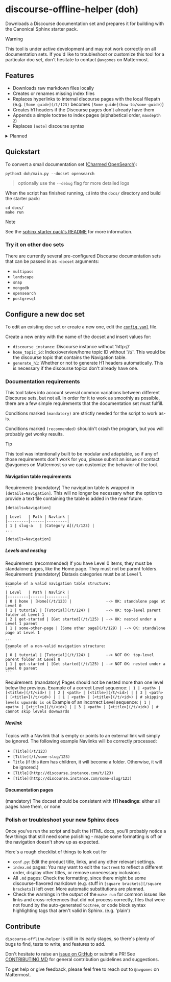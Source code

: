 # discourse-offline-helper (doh)

Downloads a Discourse documentation set and prepares it for building with the Canonical Sphinx starter pack.

> [!WARNING]
> This tool is under active development and may not work correctly on all documentation sets.
> If you'd like to troubleshoot or customize this tool for a particular doc set, don't hesitate to contact `@avgomes` on Mattermost.

## Features
* Downloads raw markdown files locally
* Creates or renames missing index files
* Replaces hyperlinks to internal discourse pages with the local filepath (e.g. `[Some guide](/t/123)` becomes `[Some guide](how-to/some-guide)`)
* Creates h1 headers if the Discourse pages don't already have them
* Appends a simple toctree to index pages (alphabetical order, `maxdepth 2`)
* Replaces `[note]` discourse syntax

<details>

<summary>Planned</summary>

* Fix issue with cross-referencing other headings
* Use MyST heading targets for cross-references
* Improve the UI
    * add option to use text file with navtable as the input
    * make function sequences and dependencies more transparent
    * snap the `doh` module to remove python requirement (`sudo snap install doh & doh -docset <product>`)
* Automatically replace `[tab]` discourse syntax
* Automatically replace `<href>` anchors with regular markdown headings
* PDF features
* ...

</details>

## Quickstart

To convert a small documentation set ([Charmed OpenSearch](https://charmhub.io/opensearch)):
```
python3 doh/main.py --docset opensearch
```
> optionally use the `--debug` flag for more detailed logs

When the script has finished running, `cd` into the `docs/` directory and build the starter pack:
```
cd docs/
make run
```
> [!NOTE]
> See the [sphinx starter pack's README](https://github.com/canonical/sphinx-docs-starter-pack/blob/main/README.rst) for more information.

### Try it on other doc sets

There are currently several pre-configured Discourse documentation sets that can be passed in as `-docset` arguments:
* `multipass`
* `landscape`
* `snap`
* `mongodb`
* `opensearch`
* `postgresql`

## Configure a new doc set 

To edit an existing doc set or create a new one, edit the [`config.yaml`](doh/config.yaml) file.

Create a new entry with the name of the docset and insert values for:
* `discourse_instance`: Discourse instance without 'http://'
* `home_topic_id`: Index/overview/home topic ID without '/t/'. This would be the discourse topic that contains the Navigation table.
* `generate_h1`: Whether or not to generate H1 headers automatically. This is necessary if the discourse topics don't already have one.

### Documentation requirements

This tool takes into account several common variations between different Discourse sets, but not all. In order for it to work as smoothly as possible, there are a few simple requirements that the documentation set must fulfill.

Conditions marked `(mandatory)` are strictly needed for the script to work as-is. 

Conditions marked `(recommended)` shouldn't crash the program, but you will probably get wonky results. 

> [!TIP]
> This tool was intentionally built to be modular and adaptable, so if any of those requirements don't work for you, please submit an issue or contact @avgomes on Mattermost so we can customize the behavior of the tool.

#### Navigation table requirements

Requirement: (mandatory) The navigation table is wrapped in `[details=Navigation]`. This will no longer be necessary when the option to provide a text file containing the table is added in the near future.
```
[details=Navigation]

| Level   | Path | Navlink |
|---------|------|---------|
| 1 | slug-a   | [Category A](/t/123) |
...

[details=Navigation]
```
##### Levels and nesting
Requirement: (recommended) If you have Level 0 items, they must be standalone pages, like the Home page. They must not be parent folders.
Requirement: (mandatory) Diataxis categories must be at Level 1.

    Example of a valid navigation table structure:
    ```
    | Level   | Path | Navlink |
    |---------|------|---------|
    | 0 | home | [Home](/t/123) |               --> OK: standalone page at Level 0    
    | 1 | tutorial | [Tutorial](/t/124) |       --> OK: top-level parent folder at Level 1   
    | 2 | get-started | [Get started](/t/125) | --> OK: nested under a Level 1 parent   
    | 1 | some-other-page | [Some other page](/t/129) | --> OK: standalone page at Level 1

    ```
    Example of a non-valid navigation structure:
    ```
    | 0 | tutorial | [Tutorial](/t/124) |       --> NOT OK: top-level parent folder at Level 0  
    | 1 | get-started | [Get started](/t/125) | --> NOT OK: nested under a Level 0 parent   
    ```

Requirement: (mandatory) Pages should not be nested more than one level below the previous.
    Example of a correct Level sequence:
    ```
    | 1 | <path> | [<title>](/t/<id>) |
    | 2 | <path> | [<title>](/t/<id>) |
    | 3 | <path> | [<title>](/t/<id>) |
    | 1 | <path> | [<title>](/t/<id>) | # skipping levels upwards is ok
    ```
    Example of an incorrect Level sequence:
    ```
    | 1 | <path> | [<title>](/t/<id>) |
    | 3 | <path> | [<title>](/t/<id>) | # cannot skip levels downwards
    ```

##### Navlink

Topics with a Navlink that is empty or points to an external link will simply be ignored. The following example Navlinks will be correctly processed:
* `[Title](/t/123)` 
* `[Title](/t/some-slug/123)`
* `Title` (if this item has children, it will become a folder. Otherwise, it will be ignored.)
* `[Title](http://discourse.instance.com/t/123)`
* `[Title](http://discourse.instance.com/some-slug/123)`

#### Documentation pages
(mandatory) The docset should be consistent with **H1 headings**: either all pages have them, or none.

### Polish or troubleshoot your new Sphinx docs

Once you've run the script and built the HTML docs, you'll probably notice a few things that still need some polishing - maybe some formatting is off or the navigation doesn't show up as expected.

Here's a rough checklist of things to look out for
* `conf.py`: Edit the product title, links, and any other relevant settings.
* `index.md` pages: You may want to edit the `toctree`s to reflect a different order, display other titles, or remove unnecessary inclusions
* All `.md` pages: Check the formatting, since there might be some discourse-flavored markdown (e.g. stuff in `[square brackets][/square brackets]`) left over. More automatic substitutions are planned.
* Check the warnings in the output of the `make run` for common issues like links and cross-references that did not process correctly, files that were not found by the auto-generated `toctree`, or code block syntax highlighting tags that aren't valid in Sphinx. (e.g. 'plain')

## Contribute

`discourse-offline-helper` is still in its early stages, so there's plenty of bugs to find, tests to write, and features to add.

Don't hesitate to raise an [issue on GitHub](https://github.com/s-makin/discourse-offline-helper/issues) or submit a PR! See [CONTRIBUTING.MD](CONTRIBUTING.md) for general contribution guidelines and suggestions. 

To get help or give feedback, please feel free to reach out to `@avgomes` on Mattermost. 